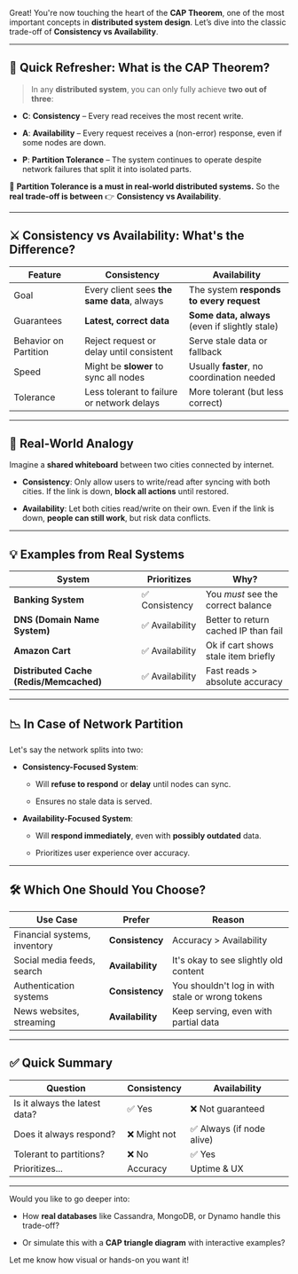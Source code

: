 Great! You're now touching the heart of the **CAP Theorem**, one of the most important concepts in **distributed system design**. Let’s dive into the classic trade-off of **Consistency vs Availability**.

---

## 🧠 **Quick Refresher: What is the CAP Theorem?**

> In any **distributed system**, you can only fully achieve **two out of three**:

- **C**: **Consistency** – Every read receives the most recent write.
    
- **A**: **Availability** – Every request receives a (non-error) response, even if some nodes are down.
    
- **P**: **Partition Tolerance** – The system continues to operate despite network failures that split it into isolated parts.
    

🧩 **Partition Tolerance is a must in real-world distributed systems.** So the **real trade-off is between** 👉 **Consistency vs Availability**.

---

## ⚔️ Consistency vs Availability: What's the Difference?

|Feature|**Consistency**|**Availability**|
|---|---|---|
|Goal|Every client sees **the same data**, always|The system **responds to every request**|
|Guarantees|**Latest, correct data**|**Some data, always** (even if slightly stale)|
|Behavior on Partition|Reject request or delay until consistent|Serve stale data or fallback|
|Speed|Might be **slower** to sync all nodes|Usually **faster**, no coordination needed|
|Tolerance|Less tolerant to failure or network delays|More tolerant (but less correct)|

---

## 📘 Real-World Analogy

Imagine a **shared whiteboard** between two cities connected by internet.

- **Consistency**: Only allow users to write/read after syncing with both cities. If the link is down, **block all actions** until restored.
    
- **Availability**: Let both cities read/write on their own. Even if the link is down, **people can still work**, but risk data conflicts.
    

---

## 💡 Examples from Real Systems

|System|Prioritizes|Why?|
|---|---|---|
|**Banking System**|✅ Consistency|You _must_ see the correct balance|
|**DNS (Domain Name System)**|✅ Availability|Better to return cached IP than fail|
|**Amazon Cart**|✅ Availability|Ok if cart shows stale item briefly|
|**Distributed Cache (Redis/Memcached)**|✅ Availability|Fast reads > absolute accuracy|

---

## 📉 In Case of Network Partition

Let's say the network splits into two:

- **Consistency-Focused System**:
    
    - Will **refuse to respond** or **delay** until nodes can sync.
        
    - Ensures no stale data is served.
        
- **Availability-Focused System**:
    
    - Will **respond immediately**, even with **possibly outdated** data.
        
    - Prioritizes user experience over accuracy.
        

---

## 🛠 Which One Should You Choose?

|Use Case|Prefer|Reason|
|---|---|---|
|Financial systems, inventory|**Consistency**|Accuracy > Availability|
|Social media feeds, search|**Availability**|It's okay to see slightly old content|
|Authentication systems|**Consistency**|You shouldn't log in with stale or wrong tokens|
|News websites, streaming|**Availability**|Keep serving, even with partial data|

---

## ✅ Quick Summary

|Question|**Consistency**|**Availability**|
|---|---|---|
|Is it always the latest data?|✅ Yes|❌ Not guaranteed|
|Does it always respond?|❌ Might not|✅ Always (if node alive)|
|Tolerant to partitions?|❌ No|✅ Yes|
|Prioritizes...|Accuracy|Uptime & UX|

---

Would you like to go deeper into:

- How **real databases** like Cassandra, MongoDB, or Dynamo handle this trade-off?
    
- Or simulate this with a **CAP triangle diagram** with interactive examples?
    

Let me know how visual or hands-on you want it!